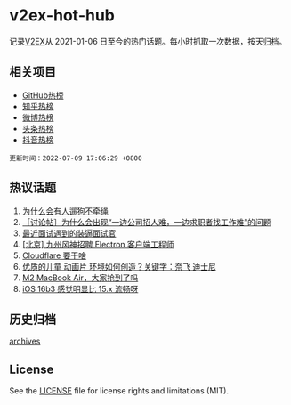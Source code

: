 # v2ex-hot-hub

 记录[V2EX](https://www.v2ex.com/)从 2021-01-06 日至今的热门话题。每小时抓取一次数据，按天[归档](archives)。
 
 ## 相关项目

- [GitHub热榜](https://github.com/snaildev/github-hot-hub)
- [知乎热榜](https://github.com/snaildev/zhihu-hot-hub)
- [微博热榜](https://github.com/snaildev/weibo-hot-hub)
- [头条热榜](https://github.com/snaildev/toutiao-hot-hub)
- [抖音热榜](https://github.com/snaildev/douyin-hot-hub)


 `更新时间：2022-07-09 17:06:29 +0800`

## 热议话题

1. [为什么会有人遛狗不牵绳](https://www.v2ex.com/t/865052)
1. [［讨论帖］为什么会出现“一边公司招人难，一边求职者找工作难”的问题](https://www.v2ex.com/t/865031)
1. [最近面试遇到的装逼面试官](https://www.v2ex.com/t/865045)
1. [[北京] 九州风神招聘 Electron 客户端工程师](https://www.v2ex.com/t/864974)
1. [Cloudflare 要干啥](https://www.v2ex.com/t/864994)
1. [优质的儿童 动画片 环境如何创造？关键字：奈飞 迪士尼](https://www.v2ex.com/t/864985)
1. [M2 MacBook Air，大家抢到了吗](https://www.v2ex.com/t/865006)
1. [iOS 16b3 感觉明显比 15.x 流畅呀](https://www.v2ex.com/t/865062)

## 历史归档

[archives](archives)

## License

See the [LICENSE](LICENSE) file for license rights and limitations (MIT).
